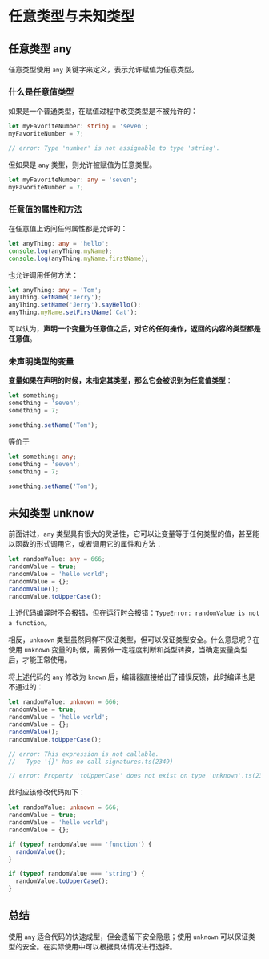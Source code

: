 # 任意类型与未知类型

## 任意类型 any

任意类型使用 `any` 关键字来定义，表示允许赋值为任意类型。

### 什么是任意值类型

如果是一个普通类型，在赋值过程中改变类型是不被允许的：

```typescript
let myFavoriteNumber: string = 'seven';
myFavoriteNumber = 7;

// error: Type 'number' is not assignable to type 'string'.
```

但如果是 `any` 类型，则允许被赋值为任意类型。

```typescript
let myFavoriteNumber: any = 'seven';
myFavoriteNumber = 7;
```

### 任意值的属性和方法

在任意值上访问任何属性都是允许的：

```typescript
let anyThing: any = 'hello';
console.log(anyThing.myName);
console.log(anyThing.myName.firstName);
```

也允许调用任何方法：

```typescript
let anyThing: any = 'Tom';
anyThing.setName('Jerry');
anyThing.setName('Jerry').sayHello();
anyThing.myName.setFirstName('Cat');
```

可以认为，**声明一个变量为任意值之后，对它的任何操作，返回的内容的类型都是任意值**。

### 未声明类型的变量

**变量如果在声明的时候，未指定其类型，那么它会被识别为任意值类型**：

```typescript
let something;
something = 'seven';
something = 7;

something.setName('Tom');
```

等价于

```typescript
let something: any;
something = 'seven';
something = 7;

something.setName('Tom');
```

## 未知类型 unknow

前面讲过，`any` 类型具有很大的灵活性，它可以让变量等于任何类型的值，甚至能以函数的形式调用它，或者调用它的属性和方法：

```typescript
let randomValue: any = 666;
randomValue = true;
randomValue = 'hello world';
randomValue = {};
randomValue();
randomValue.toUpperCase();
```

上述代码编译时不会报错，但在运行时会报错：`TypeError: randomValue is not a function`。

相反，`unknown` 类型虽然同样不保证类型，但可以保证类型安全。什么意思呢？在使用 `unknown` 变量的时候，需要做一定程度判断和类型转换，当确定变量类型后，才能正常使用。

将上述代码的 `any` 修改为 `known` 后，编辑器直接给出了错误反馈，此时编译也是不通过的：

```typescript
let randomValue: unknown = 666;
randomValue = true;
randomValue = 'hello world';
randomValue = {};
randomValue();
randomValue.toUpperCase();

// error: This expression is not callable.
//   Type '{}' has no call signatures.ts(2349)

// error: Property 'toUpperCase' does not exist on type 'unknown'.ts(2339)
```

此时应该修改代码如下：

```typescript
let randomValue: unknown = 666;
randomValue = true;
randomValue = 'hello world';
randomValue = {};

if (typeof randomValue === 'function') {
  randomValue();
}

if (typeof randomValue === 'string') {
  randomValue.toUpperCase();
}
```

## 总结

使用 ``any`` 适合代码的快速成型，但会遗留下安全隐患；使用 `unknown` 可以保证类型的安全。在实际使用中可以根据具体情况进行选择。


